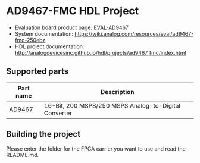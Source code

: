 # AD9467-FMC HDL Project

- Evaluation board product page: [EVAL-AD9467](https://www.analog.com/eval-ad9467)
- System documentation: https://wiki.analog.com/resources/eval/ad9467-fmc-250ebz
- HDL project documentation: http://analogdevicesinc.github.io/hdl/projects/ad9467_fmc/index.html

## Supported parts

| Part name                               | Description                                           |
|-----------------------------------------|-------------------------------------------------------|
| [AD9467](https://www.analog.com/ad9467) | 16-Bit, 200 MSPS/250 MSPS Analog-to-Digital Converter |


## Building the project

Please enter the folder for the FPGA carrier you want to use and read the README.md.
